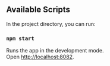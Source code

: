 ## Available Scripts

In the project directory, you can run:

### `npm start`

Runs the app in the development mode.\
Open [http://localhost:8082](http://localhost:8082).

